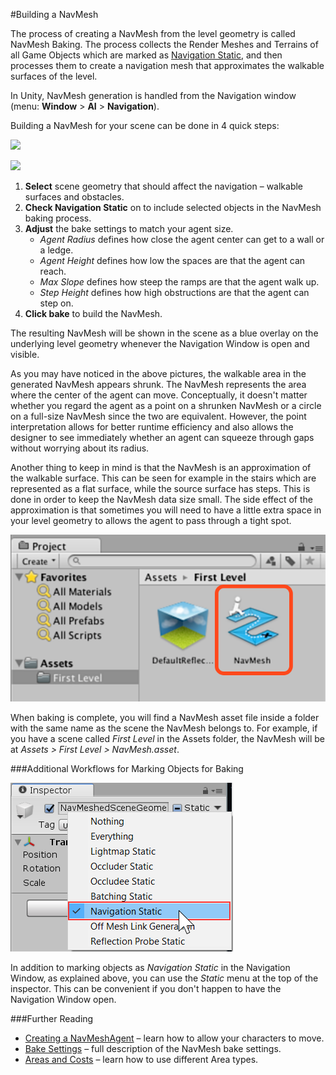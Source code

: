 #Building a NavMesh

The process of creating a NavMesh from the level geometry is called NavMesh Baking. The process collects the Render Meshes and Terrains of all Game Objects which are marked as [Navigation Static](StaticObjects), and then processes them to create a navigation mesh that approximates the walkable surfaces of the level.

In Unity, NavMesh generation is handled from the Navigation window (menu: __Window__ &gt; __AI__ &gt; __Navigation__). 

Building a NavMesh for your scene can be done in 4 quick steps:

![](../uploads/Main/NavMeshSetupObject.svg)

![](../uploads/Main/NavMeshSetupBake.svg)

1. **Select** scene geometry that should affect the navigation – walkable surfaces and obstacles.
2. **Check Navigation Static** on to include selected objects in the NavMesh baking process.
3. **Adjust** the bake settings to match your agent size.
    - _Agent Radius_ defines how close the agent center can get to a wall or a ledge.  
    - _Agent Height_ defines how low the spaces are that the agent can reach.
    - _Max Slope_ defines how steep the ramps are that the agent walk up.
    - _Step Height_ defines how high obstructions are that the agent can step on.
4. **Click bake** to build the NavMesh.

The resulting NavMesh will be shown in the scene as a blue overlay on the underlying level geometry whenever the Navigation Window is open and visible.

As you may have noticed in the above pictures, the walkable area in the generated NavMesh appears shrunk. The NavMesh represents the area where the center of the agent can move. Conceptually, it doesn't matter whether you regard the agent as a point on a shrunken NavMesh or a circle on a full-size NavMesh since the two are equivalent. However, the point interpretation allows for better runtime efficiency and also allows the designer to see immediately whether an agent can squeeze through gaps without worrying about its radius.

Another thing to keep in mind is that the NavMesh is an approximation of the walkable surface. This can be seen for example in the stairs which are represented as a flat surface, while the source surface has steps. This is done in order to keep the NavMesh data size small. The side effect of the approximation is that sometimes you will need to have a little extra space in your level geometry to allows the agent to pass through a tight spot.

![](../uploads/Main/NavMeshAsset.svg)

When baking is complete, you will find a NavMesh asset file inside a folder with the same name as the scene the NavMesh belongs to. For example, if you have a scene called _First Level_ in the Assets folder, the NavMesh will be at _Assets &gt; First Level &gt; NavMesh.asset_.

###Additional Workflows for Marking Objects for Baking

![](../uploads/Main/NavmeshStaticPulldown.png)

In addition to marking objects as _Navigation Static_ in the Navigation Window‚ as explained above, you can use the _Static_ menu at the top of the inspector. This can be convenient if you don't happen to have the Navigation Window open.


###Further Reading

- [Creating a NavMeshAgent](nav-CreateNavMeshAgent) – learn how to allow your characters to move.
- [Bake Settings](nav-AdvancedSettings) – full description of the NavMesh bake settings.
- [Areas and Costs](nav-AreasAndCosts) – learn how to use different Area types.